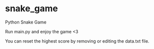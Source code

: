 # snake_game
Python Snake Game

Run main.py and enjoy the game <3

You can reset the highest score by removing or editing the data.txt file.
